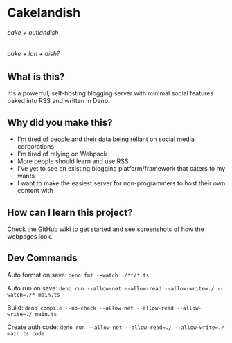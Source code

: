 # Cakelandish
###### cake + outlandish
###### cake + lan + dish?

## What is this?
It's a powerful, self-hosting blogging server with minimal social features baked into RSS and written in Deno.

## Why did you make this?
- I'm tired of people and their data being reliant on social media corporations
- I'm tired of relying on Webpack
- More people should learn and use RSS
- I've yet to see an existing blogging platform/framework that caters to my wants
- I want to make the easiest server for non-programmers to host their own content with

## How can I learn this project?
Check the GitHub wiki to get started and see screenshots of how the webpages look.

## Dev Commands

Auto format on save: 
`deno fmt --watch ./**/*.ts`

Auto run on save:
`deno run --allow-net --allow-read --allow-write=./ --watch=./* main.ts`

Build:
`deno compile --no-check --allow-net --allow-read --allow-write=./ main.ts`

Create auth code:
`deno run --allow-net --allow-read=./ --allow-write=./ main.ts code`
